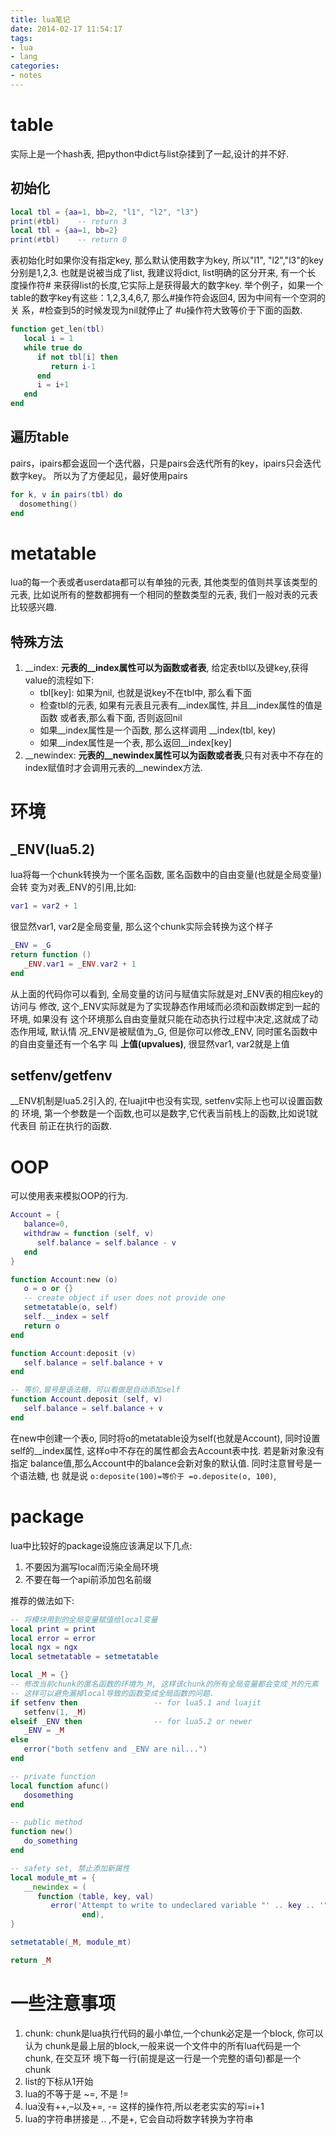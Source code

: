```yaml
---
title: lua笔记
date: 2014-02-17 11:54:17
tags:
- lua
- lang
categories:
- notes
---
```

# table

实际上是一个hash表, 把python中dict与list杂揉到了一起,设计的并不好.

## 初始化

``` lua
local tbl = {aa=1, bb=2, "l1", "l2", "l3"}
print(#tbl)    -- return 3
local tbl = {aa=1, bb=2}
print(#tbl)    -- return 0
```

表初始化时如果你没有指定key, 那么默认使用数字为key, 所以"l1", "l2","l3"的key 分别是1,2,3.
也就是说被当成了list, 我建议将dict, list明确的区分开来, 有一个长 度操作符\#
来获得list的长度,它实际上是获得最大的数字key. 举个例子，如果一个
table的数字key有这些：1,2,3,4,6,7, 那么\#操作符会返回4, 因为中间有一个空洞的关
系，\#检查到5的时候发现为nil就停止了 \#u操作符大致等价于下面的函数.

``` lua
function get_len(tbl)
   local i = 1
   while true do
      if not tbl[i] then
         return i-1
      end
      i = i+1
   end
end
```

## 遍历table

pairs，ipairs都会返回一个迭代器，只是pairs会迭代所有的key，ipairs只会迭代数字key。
所以为了方便起见，最好使用pairs

``` lua
for k, v in pairs(tbl) do
  dosomething()
end
```

# metatable

lua的每一个表或者userdata都可以有单独的元表, 其他类型的值则共享该类型的元表, 比如说所有的整数都拥有一个相同的整数类型的元表,
我们一般对表的元表比较感兴趣.

## 特殊方法

1.  \_\_index: **元表的\_\_index属性可以为函数或者表**, 给定表tbl以及键key,获得 value的流程如下:
      - tbl\[key\]: 如果为nil, 也就是说key不在tbl中, 那么看下面
      - 检查tbl的元表, 如果有元表且元表有\_\_index属性, 并且\_\_index属性的值是函数 或者表,那么看下面,
        否则返回nil
      - 如果\_\_index属性是一个函数, 那么这样调用 \_\_index(tbl, key)
      - 如果\_\_index属性是一个表, 那么返回\_\_index\[key\]
2.  \_\_newindex: **元表的\_\_newindex属性可以为函数或者表**,只有对表中不存在的
    index赋值时才会调用元表的\_\_newindex方法.

# 环境

## \_ENV(lua5.2)

lua将每一个chunk转换为一个匿名函数, 匿名函数中的自由变量(也就是全局变量)会转 变为对表\_ENV的引用,比如:

``` lua
var1 = var2 + 1
```

很显然var1, var2是全局变量, 那么这个chunk实际会转换为这个样子

``` lua
_ENV = _G
return function ()
   _ENV.var1 = _ENV.var2 + 1
end
```

从上面的代码你可以看到, 全局变量的访问与赋值实际就是对\_ENV表的相应key的访问与 修改,
这个\_ENV实际就是为了实现静态作用域而必须和函数绑定到一起的环境,
如果没有 这个环境那么自由变量就只能在动态执行过程中决定,这就成了动态作用域, 默认情 况\_ENV是被赋值为\_G,
但是你可以修改\_ENV, 同时匿名函数中的自由变量还有一个名字 叫 **上值(upvalues)**,
很显然var1, var2就是上值

## setfenv/getfenv

\_\_ENV机制是lua5.2引入的, 在luajit中也没有实现, setfenv实际上也可以设置函数的 环境,
第一个参数是一个函数,也可以是数字,它代表当前栈上的函数,比如说1就代表目
前正在执行的函数.

# OOP

可以使用表来模拟OOP的行为.

``` lua
Account = {
   balance=0,
   withdraw = function (self, v)
      self.balance = self.balance - v
   end
}

function Account:new (o)
   o = o or {}
   -- create object if user does not provide one
   setmetatable(o, self)
   self.__index = self
   return o
end

function Account:deposit (v)
   self.balance = self.balance + v
end

-- 等价,冒号是语法糖，可以看做是自动添加self
function Account.deposit (self, v)
   self.balance = self.balance + v
end
```

在new中创建一个表o, 同时将o的metatable设为self(也就是Account), 同时设置 self的\_\_index属性,
这样o中不存在的属性都会去Account表中找. 若是新对象没有指定
balance值,那么Account中的balance会新对象的默认值.
同时注意冒号是一个语法糖, 也 就是说 `o:deposite(100)=等价于
=o.deposite(o, 100)`,

# package

lua中比较好的package设施应该满足以下几点:

1.  不要因为漏写local而污染全局环境
2.  不要在每一个api前添加包名前缀

推荐的做法如下:

``` lua
-- 将模块用到的全局变量赋值给local变量
local print = print
local error = error
local ngx = ngx
local setmetatable = setmetatable

local _M = {}
-- 修改当前chunk的匿名函数的环境为_M, 这样该chunk的所有全局变量都会变成_M的元素
-- 这样可以避免漏掉local导致的函数变成全局函数的问题.
if setfenv then                 -- for lua5.1 and luajit
   setfenv(1, _M)
elseif _ENV then                -- for lua5.2 or newer
   _ENV = _M
else
   error("both setfenv and _ENV are nil...")
end

-- private function
local function afunc()
   dosomething
end

-- public method
function new()
   do_something
end

-- safety set, 禁止添加新属性
local module_mt = {
   __newindex = (
      function (table, key, val)
         error('Attempt to write to undeclared variable "' .. key .. '"')
                end),
}

setmetatable(_M, module_mt)

return _M
```

# 一些注意事项

1.  chunk: chunk是lua执行代码的最小单位,一个chunk必定是一个block, 你可以认为
    chunk是最上层的block,一般来说一个文件中的所有lua代码是一个chunk, 在交互环
    境下每一行(前提是这一行是一个完整的语句)都是一个chunk
2.  list的下标从1开始
3.  lua的不等于是 \~=, 不是 \!=
4.  lua没有++,–以及+=, -= 这样的操作符,所以老老实实的写i=i+1
5.  lua的字符串拼接是 .. ,不是+, 它会自动将数字转换为字符串
